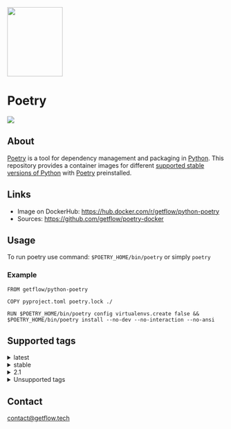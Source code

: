 <img src="https://python-poetry.org/images/logo-origami.svg"  width="128" height="160">

# Poetry

[![](https://badgen.net/docker/pulls/getflow/python-poetry)](https://hub.docker.com/r/getflow/python-poetry)

## About

[Poetry](https://python-poetry.org) is a tool for dependency management and packaging in [Python](https://www.python.org). This repository provides a container images for different [supported stable versions of Python](https://devguide.python.org/versions/) with [Poetry](https://python-poetry.org) preinstalled.

## Links

- Image on DockerHub: https://hub.docker.com/r/getflow/python-poetry
- Sources: https://github.com/getflow/poetry-docker

## Usage

To run poetry use command: `$POETRY_HOME/bin/poetry` or simply `poetry`

### Example

```
FROM getflow/python-poetry

COPY pyproject.toml poetry.lock ./

RUN $POETRY_HOME/bin/poetry config virtualenvs.create false && $POETRY_HOME/bin/poetry install --no-dev --no-interaction --no-ansi
```

## Supported tags

<details>
<summary>latest</summary>

  - 2.1-python3.13, stable-python3.13, latest
  
</details>
<details>
<summary>stable</summary>

  - stable-python3.10, stable-python3.10-slim, stable-python3.10-alpine
  - stable-python3.11, stable-python3.11-slim, stable-python3.11-alpine
  - stable-python3.12, stable-python3.12-slim, stable-python3.12-alpine
  - stable-python3.13, stable-python3.13-slim, stable-python3.13-alpine
  - stable-python3.14, stable-python3.14-slim, stable-python3.14-alpine
  
</details>

<details>
<summary>2.1</summary>

  - 2.1-python3.10, 2.1-python3.10-slim, 2.1-python3.10-alpine
  - 2.1-python3.11, 2.1-python3.11-slim, 2.1-python3.11-alpine
  - 2.1-python3.12, 2.1-python3.12-slim, 2.1-python3.12-alpine
  - 2.1-python3.13, 2.1-python3.13-slim, 2.1-python3.13-alpine
  - 2.1-python3.14, 2.1-python3.14-slim, 2.1-python3.14-alpine
  
</details>

<details>
<summary>Unsupported tags</summary>

  - *.*-python3.9, *.*-python3.9-slim, *.*-python3.9-alpine
  - 1.2-*
  - 1.3-*
  - 1.4-*
  - 1.5-python3.10, 1.5-python3.10-slim, 1.5-python3.10-alpine
  - 1.5-python3.11, 1.5-python3.11-slim, 1.5-python3.11-alpine
  - 1.5-python3.12, 1.5-python3.12-slim, 1.5-python3.12-alpine
  - 1.6-python3.10, 1.6-python3.10-slim, 1.6-python3.10-alpine
  - 1.6-python3.11, 1.6-python3.11-slim, 1.6-python3.11-alpine
  - 1.6-python3.12, 1.6-python3.12-slim, 1.6-python3.12-alpine
  - 1.7-python3.10, 1.7-python3.10-slim, 1.7-python3.10-alpine
  - 1.7-python3.11, 1.7-python3.11-slim, 1.7-python3.11-alpine
  - 1.7-python3.12, 1.7-python3.12-slim, 1.7-python3.12-alpine
  - 1.7-python3.13, 1.7-python3.13-slim, 1.7-python3.13-alpine
  - 1.8-python3.10, 1.8-python3.10-slim, 1.8-python3.10-alpine
  - 1.8-python3.11, 1.8-python3.11-slim, 1.8-python3.11-alpine
  - 1.8-python3.12, 1.8-python3.12-slim, 1.8-python3.12-alpine
  - 1.8-python3.13, 1.8-python3.13-slim, 1.8-python3.13-alpine
  - 2.0-python3.10, 2.0-python3.10-slim, 2.0-python3.10-alpine
  - 2.0-python3.11, 2.0-python3.11-slim, 2.0-python3.11-alpine
  - 2.0-python3.12, 2.0-python3.12-slim, 2.0-python3.12-alpine
  - 2.0-python3.13, 2.0-python3.13-slim, 2.0-python3.13-alpine
  
</details>


## Contact

contact@getflow.tech

